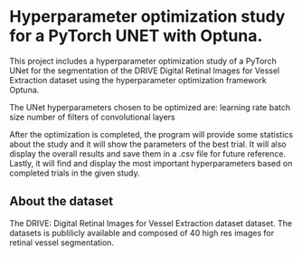 # Hyperparameter optimization study for a PyTorch UNET with Optuna.

This project includes a hyperparameter optimization study of a PyTorch UNet for the segmentation of the DRIVE Digital Retinal Images for Vessel Extraction dataset using the hyperparameter optimization framework Optuna.

The UNet hyperparameters chosen to be optimized are:
learning rate
batch size
number of filters of convolutional layers

After the optimization is completed, the program will provide some statistics about the study and it will show the parameters of the best trial. It will also display the overall results and save them in a .csv file for future reference. Lastly, it will find and display the most important hyperparameters based on completed trials in the given study.



## About the dataset
The DRIVE: Digital Retinal Images for Vessel Extraction dataset dataset. The datasets is publilicly available and composed of 40 high res images for retinal vessel segmentation.

